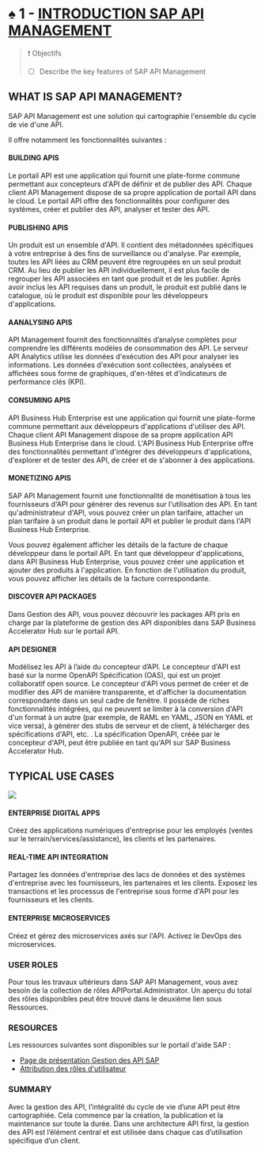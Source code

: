 # ♠ 1 - [INTRODUCTION SAP API MANAGEMENT](https://learning.sap.com/learning-journeys/developing-with-sap-integration-suite/introducing-sap-api-management_dd668e10-08ab-4763-9342-3e6cc7e74c18)

> :exclamation: Objectifs
>
> - [ ] Describe the key features of SAP API Management

## WHAT IS SAP API MANAGEMENT?

SAP API Management est une solution qui cartographie l'ensemble du cycle de vie d'une API.

Il offre notamment les fonctionnalités suivantes :

#### BUILDING APIS

Le portail API est une application qui fournit une plate-forme commune permettant aux concepteurs d'API de définir et de publier des API. Chaque client API Management dispose de sa propre application de portail API dans le cloud. Le portail API offre des fonctionnalités pour configurer des systèmes, créer et publier des API, analyser et tester des API.

#### PUBLISHING APIS

Un produit est un ensemble d'API. Il contient des métadonnées spécifiques à votre entreprise à des fins de surveillance ou d'analyse. Par exemple, toutes les API liées au CRM peuvent être regroupées en un seul produit CRM. Au lieu de publier les API individuellement, il est plus facile de regrouper les API associées en tant que produit et de les publier. Après avoir inclus les API requises dans un produit, le produit est publié dans le catalogue, où le produit est disponible pour les développeurs d'applications.

#### AANALYSING APIS

API Management fournit des fonctionnalités d’analyse complètes pour comprendre les différents modèles de consommation des API. Le serveur API Analytics utilise les données d'exécution des API pour analyser les informations. Les données d'exécution sont collectées, analysées et affichées sous forme de graphiques, d'en-têtes et d'indicateurs de performance clés (KPI).

#### CONSUMING APIS

API Business Hub Enterprise est une application qui fournit une plate-forme commune permettant aux développeurs d'applications d'utiliser des API. Chaque client API Management dispose de sa propre application API Business Hub Enterprise dans le cloud. L'API Business Hub Enterprise offre des fonctionnalités permettant d'intégrer des développeurs d'applications, d'explorer et de tester des API, de créer et de s'abonner à des applications.

#### MONETIZING APIS

SAP API Management fournit une fonctionnalité de monétisation à tous les fournisseurs d'API pour générer des revenus sur l'utilisation des API. En tant qu'administrateur d'API, vous pouvez créer un plan tarifaire, attacher un plan tarifaire à un produit dans le portail API et publier le produit dans l'API Business Hub Enterprise.

Vous pouvez également afficher les détails de la facture de chaque développeur dans le portail API. En tant que développeur d'applications, dans API Business Hub Enterprise, vous pouvez créer une application et ajouter des produits à l'application. En fonction de l'utilisation du produit, vous pouvez afficher les détails de la facture correspondante.

#### DISCOVER API PACKAGES

Dans Gestion des API, vous pouvez découvrir les packages API pris en charge par la plateforme de gestion des API disponibles dans SAP Business Accelerator Hub sur le portail API.

#### API DESIGNER

Modélisez les API à l’aide du concepteur d’API. Le concepteur d'API est basé sur la norme OpenAPI Spécification (OAS), qui est un projet collaboratif open source. Le concepteur d'API vous permet de créer et de modifier des API de manière transparente, et d'afficher la documentation correspondante dans un seul cadre de fenêtre. Il possède de riches fonctionnalités intégrées, qui ne peuvent se limiter à la conversion d'API d'un format à un autre (par exemple, de RAML en YAML, JSON en YAML et vice versa), à générer des stubs de serveur et de client, à télécharger des spécifications d'API, etc. . La spécification OpenAPI, créée par le concepteur d'API, peut être publiée en tant qu'API sur SAP Business Accelerator Hub.

## TYPICAL USE CASES

![](./RESSOURCES/CLD900_20_U3L1_001_scr.png)

#### ENTERPRISE DIGITAL APPS

Créez des applications numériques d'entreprise pour les employés (ventes sur le terrain/services/assistance), les clients et les partenaires.

#### REAL-TIME API INTEGRATION

Partagez les données d'entreprise des lacs de données et des systèmes d'entreprise avec les fournisseurs, les partenaires et les clients. Exposez les transactions et les processus de l'entreprise sous forme d'API pour les fournisseurs et les clients.

#### ENTERPRISE MICROSERVICES

Créez et gérez des microservices axés sur l'API. Activez le DevOps des microservices.

### USER ROLES

Pour tous les travaux ultérieurs dans SAP API Management, vous avez besoin de la collection de rôles APIPortal.Administrator. Un aperçu du total des rôles disponibles peut être trouvé dans le deuxième lien sous Ressources.

### RESOURCES

Les ressources suivantes sont disponibles sur le portail d'aide SAP :

- [Page de présentation Gestion des API SAP](https://help.sap.com/docs/SAP_CLOUD_PLATFORM_API_MANAGEMENT?version=Cloud&locale=en-US)
- [Attribution des rôles d'utilisateur](https://help.sap.com/docs/SAP_CLOUD_PLATFORM_API_MANAGEMENT/66d066d903c2473f81ec33acfe2ccdb4/911ca5a620e94ab581fa159d76b3b108.html?locale=en-US)

### SUMMARY

Avec la gestion des API, l’intégralité du cycle de vie d’une API peut être cartographiée. Cela commence par la création, la publication et la maintenance sur toute la durée. Dans une architecture API first, la gestion des API est l’élément central et est utilisée dans chaque cas d’utilisation spécifique d’un client.
